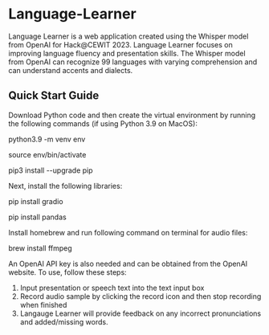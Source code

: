 # Language-Learner
Language Learner is a web application created using the Whisper model from OpenAI for Hack@CEWIT 2023.
Language Learner focuses on improving language fluency and presentation skills.
The Whisper model from OpenAI can recognize 99 languages with varying comprehension and can understand accents and dialects.

## Quick Start Guide
Download Python code and then create the virtual environment by running the following commands (if using Python 3.9 on MacOS):

python3.9 -m venv env

source env/bin/activate

pip3 install --upgrade pip

Next, install the following libraries:

pip install gradio

pip install pandas

Install homebrew and run following command on terminal for audio files:

brew install ffmpeg

An OpenAI API key is also needed and can be obtained from the OpenAI website.
To use, follow these steps:

1. Input presentation or speech text into the text input box
2. Record audio sample by clicking the record icon and then stop recording when finished
3. Langauge Learner will provide feedback on any incorrect pronunciations and added/missing words.
